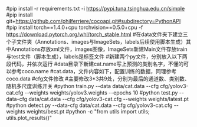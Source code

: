 
#pip install -r requirements.txt -i https://pypi.tuna.tsinghua.edu.cn/simple
#pip install git+https://github.com/philferriere/cocoapi.git#subdirectory=PythonAPI
#pip install torch==1.4.0+cpu torchvision==0.5.0+cpu -f https://download.pytorch.org/whl/torch_stable.html
#在data文件夹下建立三个子文件夹（Annotations、images与ImageSets，labels后续使用脚本生成）其中Annotations存放xml文件，images图像，ImageSets新建Main文件存放train与test文件（脚本生成），labels是标签文件
#新建两个py文件，分别放入以下两段代码，并依次运行
#data目录下新建cat.name写上预测的类别名字，不懂的可以参考coco.name
#cat.data，文件内容如下，配置训练的数据，同理参考coco.data
#cfg文件修改
#主要修改3*3共9处，分别为最后的通道数、类别数、随机多尺度训练开关
#python train.py --data data/cat.data --cfg cfg/yolov3-cat.cfg --weights weights/yolov3.weights --epochs 10
#python test.py --data-cfg data/cat.data --cfg cfg/yolov3-cat.cfg --weights weights/latest.pt
#python detect.py --data-cfg data/cat.data --cfg cfg/yolov3-cat.cfg --weights weights/best.pt
#python -c "from utils import utils; utils.plot_results()"


